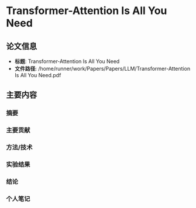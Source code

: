 # Transformer-Attention Is All You Need

## 论文信息
- **标题**: Transformer-Attention Is All You Need
- **文件路径**: /home/runner/work/Papers/Papers/LLM/Transformer-Attention Is All You Need.pdf

## 主要内容

### 摘要


### 主要贡献


### 方法/技术


### 实验结果


### 结论


### 个人笔记


